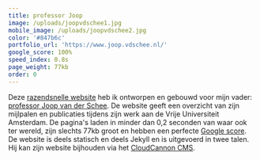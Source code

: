 ```yaml
---
title: professor Joop
image: /uploads/joopvdschee1.jpg
mobile_image: /uploads/joopvdschee2.jpg
color: '#847b6c'
portfolio_url: 'https://www.joop.vdschee.nl/'
google_score: 100%
speed_index: 0.8s
page_weight: 77kb
order: 0
---
```


Deze [razendsnelle website](/blog/websites-that-load-instantly/) heb ik ontworpen en gebouwd voor mijn vader: [professor Joop van der Schee](https://nl.wikipedia.org/wiki/Joop_van_der_Schee). De website geeft een overzicht van zijn mijlpalen en publicaties tijdens zijn werk aan de Vrije Universiteit Amsterdam. De pagina's laden in minder dan 0,2 seconden van waar ook ter wereld, zijn slechts 77kb groot en hebben een perfecte [Google score](/blog/how-to-get-a-100-google-lighthouse-score/). De website is deels statisch en deels Jekyll en is uitgevoerd in twee talen. Hij kan zijn website bijhouden via het [CloudCannon CMS](https://cloudcannon.com/).